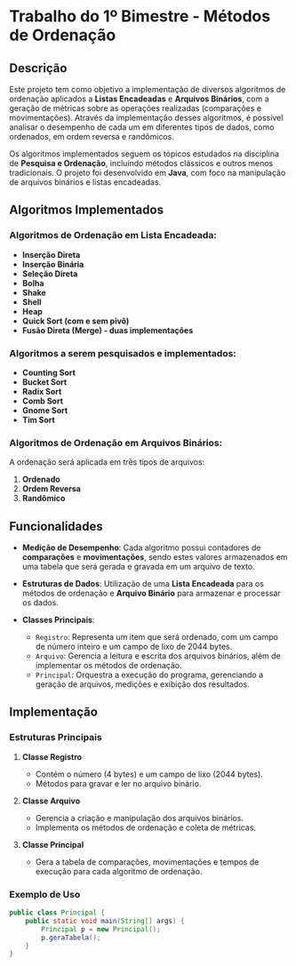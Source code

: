 # Trabalho do 1º Bimestre - Métodos de Ordenação

## Descrição

Este projeto tem como objetivo a implementação de diversos algoritmos de ordenação aplicados a **Listas Encadeadas** e **Arquivos Binários**, com a geração de métricas sobre as operações realizadas (comparações e movimentações). Através da implementação desses algoritmos, é possível analisar o desempenho de cada um em diferentes tipos de dados, como ordenados, em ordem reversa e randômicos.

Os algoritmos implementados seguem os tópicos estudados na disciplina de **Pesquisa e Ordenação**, incluindo métodos clássicos e outros menos tradicionais. O projeto foi desenvolvido em **Java**, com foco na manipulação de arquivos binários e listas encadeadas.

## Algoritmos Implementados

### Algoritmos de Ordenação em **Lista Encadeada**:
- **Inserção Direta**
- **Inserção Binária**
- **Seleção Direta**
- **Bolha**
- **Shake**
- **Shell**
- **Heap**
- **Quick Sort (com e sem pivô)**
- **Fusão Direta (Merge) - duas implementações**

### Algoritmos a serem pesquisados e implementados:
- **Counting Sort**
- **Bucket Sort**
- **Radix Sort**
- **Comb Sort**
- **Gnome Sort**
- **Tim Sort**

### Algoritmos de Ordenação em **Arquivos Binários**:
A ordenação será aplicada em três tipos de arquivos:
1. **Ordenado**
2. **Ordem Reversa**
3. **Randômico**

## Funcionalidades

- **Medição de Desempenho**: Cada algoritmo possui contadores de **comparações** e **movimentações**, sendo estes valores armazenados em uma tabela que será gerada e gravada em um arquivo de texto.
  
- **Estruturas de Dados**: Utilização de uma **Lista Encadeada** para os métodos de ordenação e **Arquivo Binário** para armazenar e processar os dados.

- **Classes Principais**:
    - `Registro`: Representa um item que será ordenado, com um campo de número inteiro e um campo de lixo de 2044 bytes.
    - `Arquivo`: Gerencia a leitura e escrita dos arquivos binários, além de implementar os métodos de ordenação.
    - `Principal`: Orquestra a execução do programa, gerenciando a geração de arquivos, medições e exibição dos resultados.

## Implementação

### Estruturas Principais

1. **Classe Registro**
    - Contém o número (4 bytes) e um campo de lixo (2044 bytes).
    - Métodos para gravar e ler no arquivo binário.

2. **Classe Arquivo**
    - Gerencia a criação e manipulação dos arquivos binários.
    - Implementa os métodos de ordenação e coleta de métricas.

3. **Classe Principal**
    - Gera a tabela de comparações, movimentações e tempos de execução para cada algoritmo de ordenação.

### Exemplo de Uso

```java
public class Principal {
    public static void main(String[] args) {
        Principal p = new Principal();
        p.geraTabela();
    }
}
